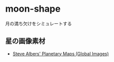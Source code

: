 moon-shape
=====
月の満ち欠けをシミュレートする


星の画像素材
-----

- [Steve Albers' Planetary Maps (Global Images)](http://laps.noaa.gov/albers/sos/sos.html)
